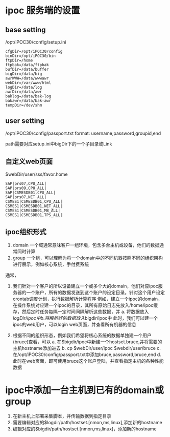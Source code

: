 # ipoc 服务端的设置

## base setting
/opt/iPOC30/config/setup.ini
```
cfgDir=/opt/iPOC30/config
binDir=/opt/iPOC30/bin
ftpDir=/home
ftpbak=/data/ftpbak
bufDir=/data/buffer
bigDir=/data/big
awrWWW=/data/wwwawr
webDir=/var/www/html
logDir=/data/log
awrDir=/data/awr
baklog=/data/bak-log
bakawr=/data/bak-awr
tempDir=/dev/shm
```

## user setting
/opt/iPOC30/config/passport.txt
format:
username,password,groupid,end

path需要对应setup.ini中bigDir下的一个子目录或Link


## 自定义web页面
$webDir/user/sss/favor.home
```
SAP|prs07,CPU_ALL|
SAP|prs09,CPU_ALL|
SAP|CSMESDB01,CPU_ALL|
SAP|prs07,NET_ALL|
CSMES1|CSMESDB01,CPU_ALL|
CSMES1|CSMESDB01,NET_ALL|
CSMES1|CSMESDB01,MB_ALL|
CSMES1|CSMESDB01,TPS_ALL|
```

## ipoc组织形式
1. domain 一个域通常意味客户一组环境，包含多台主机或设备，他们的数据通常同时计算
2. group 一个组，可以理解为将一个domain中的不同机器按照不同的组织架构进行展示，例如核心系统，手付费系统

通常，
1. 我们针对一个客户的所以设备建立一个或多个大的domain，他们对应ipoc服务器的一个账户，所有的数据发送到这个账户的设定目录。针对这个用户设定crontab调度计划，执行数据解析计算程序
例如，建立一个ipoc的domain，在操作系统对应建一个ipoc的目录，其所有原始日志先放入/home/ipoc缓存，然后定时任务每隔一定时间间隔解析这些数据，并
    a. 将数据放入$logDir/ipoc中
    b. 将解析好的数据放入$bigdir/ipoc中
此时，我们可以建一个ipoc的web用户，可以login web页面，并查看所有机器的信息

2. 根据不同的组织形态，例如我们希望将核心系统的数据单独建一个用户(bruce)查看，可以
    a. 在$bigdir/ipoc中新建一个hostset.bruce,并将需要的主机hostname添加进去
    b. cp $webDir/user/ipoc $webdir/user/bruce
    c. 在/opt/iPOC30/config/passport.txt中添加bruce,password,bruce,end
    d. 此时在web页面，即可使用bruce这个账户登陆，并查看指定主机的各种性能数据

# ipoc中添加一台主机到已有的domain或group
1. 在新主机上部署采集脚本，并传输数据到指定目录
2. 需要编辑对应的$logdir/path/hostset.[nmon,ms,linux],添加新的hostname
3. 编辑对应的$bigdir/path/hostset.[nmon,ms,linux]，添加新的hostname
